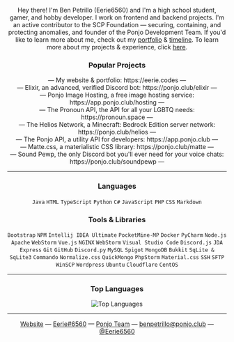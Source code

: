<p align="center">
Hey there! I'm Ben Petrillo (Eerie6560) and I'm a high school student, gamer, and hobby developer. I work on frontend and backend projects. I'm an active contributor to the SCP Foundation — securing, containing, and protecting anomalies, and founder of the Ponjo Development Team. If you'd like to learn more about me, check out my <a href="https://eerie.codes">portfolio</a> & <a href="https://eerie.codes/timeline">timeline</a>. To learn more about my projects & experience, click <a href="https://ponjo.club">here</a>.

<h3 align="center">Popular Projects</h3>

<div align="center">
  — My website & portfolio: https://eerie.codes — <br>
  — Elixir, an advanced, verified Discord bot: https://ponjo.club/elixir — <br>
  — Ponjo Image Hosting, a free image hosting service: https://app.ponjo.club/hosting — <br>
  — The Pronoun API, the API for all your LGBTQ needs: https://pronoun.space — <br>
  — The Helios Network, a Minecraft: Bedrock Edition server network: https://ponjo.club/helios — <br>
  — The Ponjo API, a utility API for developers: https://app.ponjo.club — <br>
  — Matte.css, a materialistic CSS library: https://ponjo.club/matte — <br>
  — Sound Pewp, the only Discord bot you'll ever need for your voice chats: https://ponjo.club/soundpewp —

---

<h3 align="center">Languages</h3>
    
<div align="center">
  <code>Java</code>
  <code>HTML</code>
  <code>TypeScript</code>
  <code>Python</code>
  <code>C#</code>
  <code>JavaScript</code>
  <code>PHP</code>
  <code>CSS</code>
  <code>Markdown</code>
  
<h3 align="center">Tools & Libraries</h3>  
  
<div align="center">
  <code>Bootstrap</code>
  <code>NPM</code>
  <code>Intellij IDEA Ultimate</code>
  <code>PocketMine-MP</code>
  <code>Docker</code>
  <code>PyCharm</code>
  <code>Node.js</code>
  <code>Apache</code>
  <code>WebStorm</code>  
  <code>Vue.js</code>
  <code>NGINX</code>
  <code>WebStorm</code>
  <code>Visual Studio Code</code>
  <code>Discord.js</code>
  <code>JDA</code>
  <code>Express</code>
  <code>Git</code>
  <code>GitHub</code>  
  <code>Discord.py</code>
  <code>MySQL</code>
  <code>Spigot</code>
  <code>MongoDB</code>
  <code>Bukkit</code>
  <code>SqLite & SqLite3</code>
  <code>Commando</code>
  <code>Normalize.css</code>
  <code>QuickMongo</code>  
  <code>PhpStorm</code>
  <code>Material.css</code>
  <code>SSH</code>
  <code>SFTP</code>
  <code>WinSCP</code>
  <code>Wordpress</code>
  <code>Ubuntu</code> 
  <code>Cloudflare</code> 
  <code>CentOS</code> 
  
---
  
### Top Languages

![Top Languages](https://github-readme-stats.vercel.app/api/top-langs/?username=Eerie6560&langs_count=10&layout=compact)
  
---
  
<div align="center">
  <a href="https://eerie.codes">Website</a> —
  <a href="https://discordapp.com/users/460177285954142208">Eerie#6560</a> —
  <a href="https://ponjo.club">Ponjo Team</a> —
  <a href="mailto:benpetrilloe@ponjo.club">benpetrillo@ponjo.club</a> —
  <a href="https://twitter.com/Eerie6560">@Eerie6560</a>
</div>
